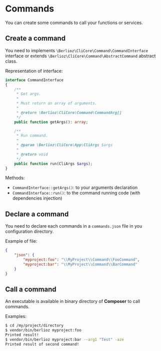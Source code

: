<meta name="docparser-index" content="Advanced usage; Commands" />
<meta name="docparser-index-order" content="1" />

# Commands

You can create some commands to call your functions or services.

## Create a command

You need to implements `\Berlioz\CliCore\Command\CommandInterface` interface or extends `\Berlioz\CliCore\Command\AbstractCommand` abstract class.

Representation of interface:

```php
interface CommandInterface
{
    /**
     * Get args.
     *
     * Must return an array of arguments.
     *
     * @return \Berlioz\CliCore\Command\CommandArg[]
     */
    public function getArgs(): array;

    /**
     * Run command.
     *
     * @param \Berlioz\CliCore\App\CliArgs $args
     *
     * @return void
     */
    public function run(CliArgs $args);
}
```

Methods:

- `CommandInterface::getArgs()`: to your arguments declaration
- `CommandInterface::run()`: to the command running code (with dependencies injection)

## Declare a command

You need to declare each commands in a `commands.json` file in you configuration directory.

Example of file:

```json
{
    "json": {
        "myproject:foo": "\\MyProject\\Command\\FooCommand",
        "myproject:bar": "\\MyProject\\Command\\BarCommand"
    }
}
```

## Call a command

An executable is available in binary directory of **Composer** to call commands.

Examples:

```bash
$ cd /my/project/directory
$ vendor/bin/berlioz myproject:foo
Printed result!
$ vendor/bin/berlioz myproject:bar --arg1 "Test" -aze
Printed result of second command!
```